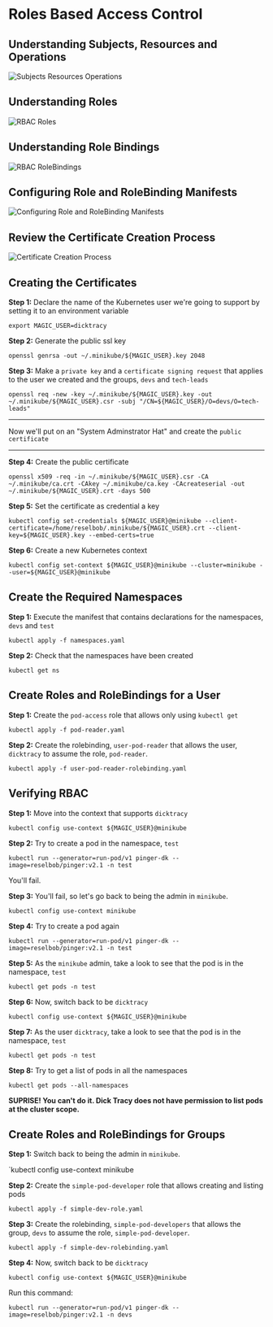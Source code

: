 # Roles Based Access Control

## Understanding Subjects, Resources and Operations

![Subjects Resources Operations](./images/RBAC-items.jpeg)


## Understanding Roles

![RBAC Roles](./images/RBAC-Role.jpeg)


## Understanding Role Bindings

![RBAC RoleBindings](./images/RBAC-RoleBinding.jpeg)

## Configuring Role and RoleBinding Manifests

![Configuring Role and RoleBinding Manifests](./images/roles-bindings.png)

## Review the Certificate Creation Process

![Certificate Creation Process](./images/rbac-process.jpeg)

## Creating the Certificates

**Step 1:** Declare the name of the Kubernetes user we're going to support by setting it to an environment
variable

`export MAGIC_USER=dicktracy`

**Step 2:** Generate the public ssl key

`openssl genrsa -out ~/.minikube/${MAGIC_USER}.key 2048`

**Step 3:** Make a `private key` and a `certificate signing request` that applies to the user we created and the groups, `devs`
and `tech-leads`

`openssl req -new -key ~/.minikube/${MAGIC_USER}.key -out ~/.minikube/${MAGIC_USER}.csr -subj "/CN=${MAGIC_USER}/O=devs/O=tech-leads"`

------

Now we'll put on an "System Adminstrator Hat" and create the `public certificate`

------

**Step 4:** Create the public certificate

`openssl x509 -req -in ~/.minikube/${MAGIC_USER}.csr -CA ~/.minikube/ca.crt -CAkey ~/.minikube/ca.key -CAcreateserial -out ~/.minikube/${MAGIC_USER}.crt -days 500`

**Step 5:** Set the certificate as credential a key

`kubectl config set-credentials ${MAGIC_USER}@minikube --client-certificate=/home/reselbob/.minikube/${MAGIC_USER}.crt --client-key=${MAGIC_USER}.key --embed-certs=true`

**Step 6:** Create a new Kubernetes context

`kubectl config set-context ${MAGIC_USER}@minikube --cluster=minikube --user=${MAGIC_USER}@minikube`

## Create the Required Namespaces

**Step 1:** Execute the manifest that contains declarations for the namespaces, `devs` and `test`

`kubectl apply -f namespaces.yaml`
 
 **Step 2:** Check that the namespaces have been created
 
 `kubectl get ns`
 
## Create Roles and RoleBindings for a User

**Step 1:** Create the `pod-access` role that allows only using `kubectl get`

`kubectl apply -f pod-reader.yaml`

**Step 2:** Create the rolebinding, `user-pod-reader` that allows the user, `dicktracy` to assume the 
role, `pod-reader`.

`kubectl apply -f user-pod-reader-rolebinding.yaml`

## Verifying RBAC

**Step 1:**  Move into the context that supports `dicktracy`

`kubectl config use-context ${MAGIC_USER}@minikube`

**Step 2:** Try to create a pod in the namespace, `test`

`kubectl run --generator=run-pod/v1 pinger-dk --image=reselbob/pinger:v2.1 -n test`

You'll fail.

**Step 3:** You'll fail, so let's go back to being the admin in `minikube`.

 `kubectl config use-context minikube`
 
**Step 4:** Try to create a pod again

`kubectl run --generator=run-pod/v1 pinger-dk --image=reselbob/pinger:v2.1 -n test`

**Step 5:** As the `minikube` admin, take a look to see that the pod is in the namespace, `test`

`kubectl get pods -n test`

**Step 6:** Now, switch back to be `dicktracy`

`kubectl config use-context ${MAGIC_USER}@minikube`

**Step 7:** As the user `dicktracy`, take a look to see that the pod is in the 
namespace, `test`

`kubectl get pods -n test`

**Step 8:** Try to get a list of pods in all the namespaces

`kubectl get pods --all-namespaces`

**SUPRISE! You can't do it. Dick Tracy does not have permission to list pods at the cluster scope.**


## Create Roles and RoleBindings for Groups

**Step 1:** Switch back to being the admin in `minikube`.

 `kubectl config use-context minikube

**Step 2:** Create the `simple-pod-developer` role that allows creating and listing pods

`kubectl apply -f simple-dev-role.yaml`

**Step 3:** Create the rolebinding, `simple-pod-developers` that allows the group, `devs` to assume the 
role, `simple-pod-developer`.

`kubectl apply -f simple-dev-rolebinding.yaml`

**Step 4:** Now, switch back to be `dicktracy`

`kubectl config use-context ${MAGIC_USER}@minikube`

Run this command: 

`kubectl run --generator=run-pod/v1 pinger-dk --image=reselbob/pinger:v2.1 -n devs`